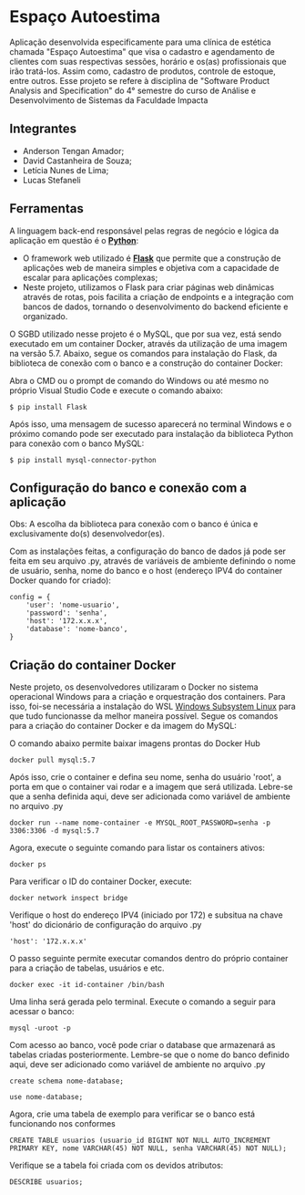 # Espaço Autoestima
Aplicação desenvolvida especificamente para uma clínica de estética chamada "Espaço Autoestima" que visa o cadastro e agendamento de clientes com suas respectivas sessões, horário e os(as) profissionais que irão tratá-los. Assim como, cadastro de produtos, controle de estoque, entre outros. Esse projeto se refere à disciplina de "Software Product Analysis and Specification" do 4° semestre do curso de Análise e Desenvolvimento de Sistemas da Faculdade Impacta

## Integrantes
- Anderson Tengan Amador;
- David Castanheira de Souza;
- Letícia Nunes de Lima;
- Lucas Stefaneli

## Ferramentas 
A linguagem back-end responsável pelas regras de negócio e lógica da aplicação em questão é o **[Python](https://docs.python.org/pt-br/3/tutorial/)**:
* O framework web utilizado é **[Flask]([https://docs.djangoproject.com/en/5.0/](https://flask.palletsprojects.com/en/3.0.x/))** que permite que a construção de aplicações web de maneira simples e objetiva com a capacidade de escalar para aplicações complexas;
* Neste projeto, utilizamos o Flask para criar páginas web dinâmicas através de rotas, pois facilita a criação de endpoints e a integração com bancos de dados, tornando o desenvolvimento do backend eficiente e organizado.

O SGBD utilizado nesse projeto é o MySQL, que por sua vez, está sendo executado em um container Docker, através da utilização de uma imagem na versão 5.7. Abaixo, segue os comandos para instalação do Flask, da biblioteca de conexão com o banco e a construção do container Docker:

Abra o CMD ou o prompt de comando do Windows ou até mesmo no próprio Visual Studio Code e execute o comando abaixo:
```
$ pip install Flask
```
Após isso, uma mensagem de sucesso aparecerá no terminal Windows e o próximo comando pode ser executado para instalação da biblioteca Python para conexão com o banco MySQL:
```
$ pip install mysql-connector-python
```
## Configuração do banco e conexão com a aplicação
Obs: A escolha da biblioteca para conexão com o banco é única e exclusivamente do(s) desenvolvedor(es). 

Com as instalações feitas, a configuração do banco de dados já pode ser feita em seu arquivo .py, através de variáveis de ambiente definindo o nome de usuário, senha, nome do banco e o host (endereço IPV4 do container Docker quando for criado):

```
config = {
    'user': 'nome-usuario', 
    'password': 'senha', 
    'host': '172.x.x.x', 
    'database': 'nome-banco',
}
```
## Criação do container Docker
Neste projeto, os desenvolvedores utilizaram o Docker no sistema operacional Windows para a criação e orquestração dos containers. Para isso, foi-se necessária a instalação do WSL [Windows Subsystem Linux]([https://learn.microsoft.com/pt-br/windows/wsl/install]) para que tudo funcionasse da melhor maneira possível. Segue os comandos para a criação do container Docker e da imagem do MySQL:

O comando abaixo permite baixar imagens prontas do Docker Hub  
```
docker pull mysql:5.7
```
Após isso, crie o container e defina seu nome, senha do usuário 'root', a porta em que o container vai rodar e a imagem que será utilizada. Lebre-se que a senha definida aqui, deve ser adicionada como variável de ambiente no arquivo .py
```
docker run --name nome-container -e MYSQL_ROOT_PASSWORD=senha -p 3306:3306 -d mysql:5.7
```
Agora, execute o seguinte comando para listar os containers ativos:
```
docker ps
```
Para verificar o ID do container Docker, execute:
```
docker network inspect bridge
```
Verifique o host do endereço IPV4 (iniciado por 172) e subsitua na chave 'host' do dicionário de configuração do arquivo .py
```
'host': '172.x.x.x'
```
O passo seguinte permite executar comandos dentro do próprio container para a criação de tabelas, usuários e etc.
```
docker exec -it id-container /bin/bash
```
Uma linha será gerada pelo terminal. Execute o comando a seguir para acessar o banco:
```
mysql -uroot -p
```
Com acesso ao banco, você pode criar o database que armazenará as tabelas criadas posteriormente. Lembre-se que o nome do banco definido aqui, deve ser adicionado como variável de ambiente no arquivo .py
```
create schema nome-database;
```
```
use nome-database;
```
Agora, crie uma tabela de exemplo para verificar se o banco está funcionando nos conformes
```
CREATE TABLE usuarios (usuario_id BIGINT NOT NULL AUTO_INCREMENT PRIMARY KEY, nome VARCHAR(45) NOT NULL, senha VARCHAR(45) NOT NULL);
```
Verifique se a tabela foi criada com os devidos atributos:
```
DESCRIBE usuarios;
```
